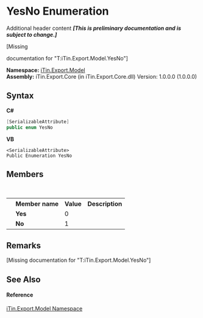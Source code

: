 # YesNo Enumeration
Additional header content _**\[This is preliminary documentation and is subject to change.\]**_

\[Missing <summary> documentation for "T:iTin.Export.Model.YesNo"\]

**Namespace:**&nbsp;<a href="ef57ffcc-e95e-b212-5a46-9aa6f5a3511f">iTin.Export.Model</a><br />**Assembly:**&nbsp;iTin.Export.Core (in iTin.Export.Core.dll) Version: 1.0.0.0 (1.0.0.0)

## Syntax

**C#**<br />
``` C#
[SerializableAttribute]
public enum YesNo
```

**VB**<br />
``` VB
<SerializableAttribute>
Public Enumeration YesNo
```


## Members
&nbsp;<table><tr><th></th><th>Member name</th><th>Value</th><th>Description</th></tr><tr><td /><td target="F:iTin.Export.Model.YesNo.Yes">**Yes**</td><td>0</td><td /></tr><tr><td /><td target="F:iTin.Export.Model.YesNo.No">**No**</td><td>1</td><td /></tr></table>

## Remarks
\[Missing <remarks> documentation for "T:iTin.Export.Model.YesNo"\]

## See Also


#### Reference
<a href="ef57ffcc-e95e-b212-5a46-9aa6f5a3511f">iTin.Export.Model Namespace</a><br />